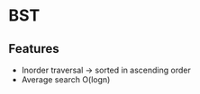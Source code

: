 # BST

## Features

* Inorder traversal -&gt; sorted in ascending order
* Average search O\(logn\)

